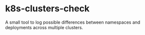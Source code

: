 # k8s-clusters-check

A small tool to log possible differences between namespaces and deployments across multiple clusters.

